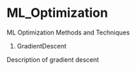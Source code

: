 # ML_Optimization
ML Optimization Methods and Techniques

1) GradientDescent

Description of gradient descent
